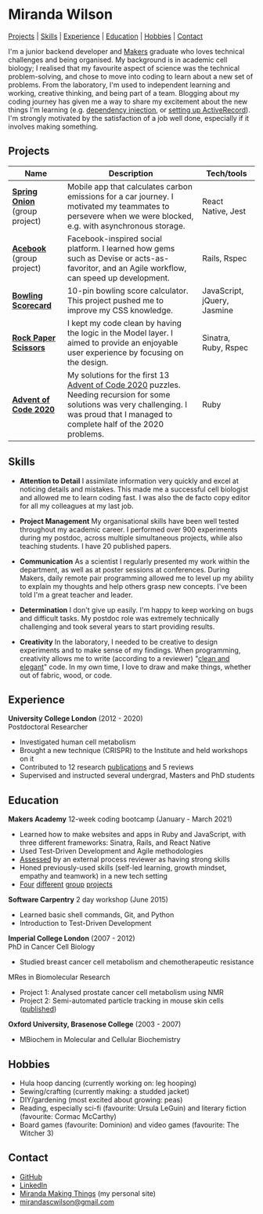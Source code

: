 # Miranda Wilson

[Projects](#Projects) | [Skills](#Skills) | [Experience](#experience) | [Education](#education) | [Hobbies](#hobbies) | [Contact](#contact)



I'm a junior backend developer and [Makers](https://makers.tech) graduate who loves technical challenges and being organised. My background is in academic cell biology; I realised that my favourite aspect of science was the technical problem-solving, and chose to move into coding to learn about a new set of problems. From the laboratory, I'm used to independent learning and working, creative thinking, and being part of a team. Blogging about my coding journey has given me a way to share my excitement about the new things I'm learning (e.g. [dependency injection](https://www.mirandawilson.tech/blog/2021/03/13/bank-gilded-rose/), or [setting up ActiveRecord](https://www.mirandawilson.tech/blog/2021/02/01/walkthrough-chitter-orm/)). I'm strongly motivated by the satisfaction of a job well done, especially if it involves making something.

## Projects

| Name                         | Description       | Tech/tools        |
| ---------------------------- | ----------------- | ----------------- |
| [**Spring Onion**](https://github.com/mscwilson/SmellsLikeGreenSpirit) (group project) | Mobile app that calculates carbon emissions for a car journey. I motivated my teammates to persevere when we were blocked, e.g. with asynchronous storage. | React Native, Jest |
| [**Acebook**](https://github.com/mscwilson/acebook-poke) (group project)  | Facebook-inspired social platform. I learned how gems such as Devise or acts-as-favoritor, and an Agile workflow, can speed up development. | Rails, Rspec              |
| [**Bowling Scorecard**](https://github.com/mscwilson/bowling) | 10-pin bowling score calculator. This project pushed me to improve my CSS knowledge. | JavaScript, jQuery, Jasmine             |
| [**Rock Paper Scissors**](https://github.com/mscwilson/rps-challenge) | I kept my code clean by having the logic in the Model layer. I aimed to provide an enjoyable user experience by focusing on the design.  | Sinatra, Ruby, Rspec             |
| [**Advent of Code 2020**](https://github.com/mscwilson/AdventOfCode2020) | My solutions for the first 13 [Advent of Code 2020](https://adventofcode.com/2020) puzzles. Needing recursion for some solutions was very challenging. I was proud that I managed to complete half of the 2020 problems. | Ruby              |

## Skills
* **Attention to Detail** I assimilate information very quickly and excel at noticing details and mistakes. This made me a successful cell biologist and allowed me to learn coding fast. I was also the de facto copy editor for all my colleagues at my last job.  
  
* **Project Management** My organisational skills have been well tested throughout my academic career. I performed over 900 experiments during my postdoc, across multiple simultaneous projects, while also teaching students. I have 20 published papers.  
  
* **Communication** As a scientist I regularly presented my work within the department, as well as at poster sessions at conferences. During Makers, daily remote pair programming allowed me to level up my ability to explain my thoughts and help others grasp new concepts. I've been told I'm a great teacher and leader.  
  
* **Determination** I don't give up easily. I'm happy to keep working on bugs and difficult tasks. My postdoc role was extremely technically challenging and took several years to start providing results.  
  
* **Creativity** In the laboratory, I needed to be creative to design experiments and to make sense of my findings. When programming, creativity allows me to write (according to a reviewer) "[clean and elegant](2021-03-22-Yellow%20Farfetchd%2026-feedback.pdf)" code. In my own time, I love to draw and make things, whether out of fabric, wood, or code.  


## Experience

**University College London** (2012 - 2020)  
Postdoctoral Researcher
* Investigated human cell metabolism
* Brought a new technique (CRISPR) to the Institute and held workshops on it
* Contributed to 12 research [publications](https://scholar.google.co.uk/citations?hl=en&user=QGM8HrIAAAAJ&sortby=pubdate&view_op=list_works&gmla=AJsN-F55fwaEBoXoMg2SHNuxiAhedJovNjBzgnuoEyHdgG5zaIv-Yot4D_A8bwFxogjlZeLF642MM0xsKGW-xoadYS54YfCzc3EGa4vgcHRKKgHXKo1Dpw4) and 5 reviews
* Supervised and instructed several undergrad, Masters and PhD students

## Education

**Makers Academy** 12-week coding bootcamp (January - March 2021)
* Learned how to make websites and apps in Ruby and JavaScript, with three different frameworks: Sinatra, Rails, and React Native
* Used Test-Driven Development and Agile methodologies
* [Assessed](2021-03-22-Yellow%20Farfetchd%2026-feedback.pdf) by an external process reviewer as having strong skills
* Honed previously-used skills (self-led learning, growth mindset, empathy and teamwork) in a new tech setting
* [Four](https://github.com/mscwilson/makersbnb) [different](https://github.com/mscwilson/notes) [group](https://github.com/mscwilson/acebook-poke) [projects](https://github.com/mscwilson/SmellsLikeGreenSpirit)
  

**Software Carpentry** 2 day workshop (June 2015)  
* Learned basic shell commands, Git, and Python
* Introduction to Test-Driven Development

  
**Imperial College London** (2007 - 2012)  
PhD in Cancer Cell Biology
* Studied breast cancer cell metabolism and chemotherapeutic resistance  
  
MRes in Biomolecular Research
* Project 1: Analysed prostate cancer cell metabolism using NMR
* Project 2: Semi-automated particle tracking in mouse skin cells ([published](https://onlinelibrary.wiley.com/doi/full/10.1111/j.1600-0854.2011.01283.x))

  
**Oxford University, Brasenose College** (2003 - 2007)
* MBiochem in Molecular and Cellular Biochemistry


## Hobbies

* Hula hoop dancing (currently working on: leg hooping)
* Sewing/crafting (currently making: a studded jacket)
* DIY/gardening (most excited about growing: peas)
* Reading, especially sci-fi (favourite: Ursula LeGuin) and literary fiction (favourite: Cormac McCarthy)
* Board games (favourite: Dominion) and video games (favourite: The Witcher 3)

## Contact
* [GitHub](https://github.com/mscwilson)
* [LinkedIn](https://www.linkedin.com/in/miranda-wilson-b2196336/)
* [Miranda Making Things](https://www.mirandawilson.tech/) (my personal site)
* mirandascwilson@gmail.com
